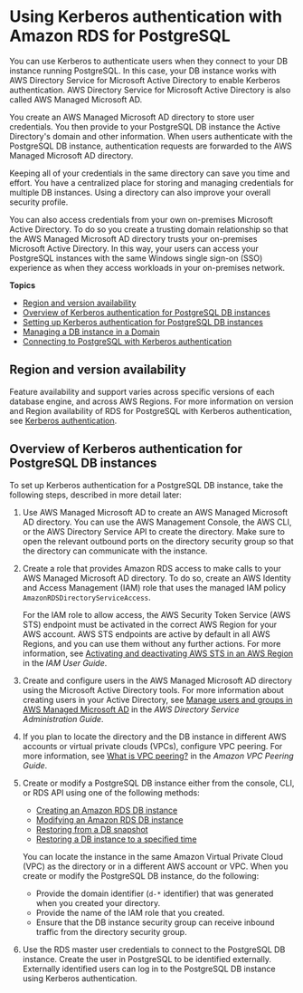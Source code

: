 # Using Kerberos authentication with Amazon RDS for PostgreSQL<a name="postgresql-kerberos"></a>

You can use Kerberos to authenticate users when they connect to your DB instance running PostgreSQL\. In this case, your DB instance works with AWS Directory Service for Microsoft Active Directory to enable Kerberos authentication\. AWS Directory Service for Microsoft Active Directory is also called AWS Managed Microsoft AD\. 

You create an AWS Managed Microsoft AD directory to store user credentials\. You then provide to your PostgreSQL DB instance the Active Directory's domain and other information\. When users authenticate with the PostgreSQL DB instance, authentication requests are forwarded to the AWS Managed Microsoft AD directory\. 

Keeping all of your credentials in the same directory can save you time and effort\. You have a centralized place for storing and managing credentials for multiple DB instances\. Using a directory can also improve your overall security profile\.

You can also access credentials from your own on\-premises Microsoft Active Directory\. To do so you create a trusting domain relationship so that the AWS Managed Microsoft AD directory trusts your on\-premises Microsoft Active Directory\. In this way, your users can access your PostgreSQL instances with the same Windows single sign\-on \(SSO\) experience as when they access workloads in your on\-premises network\.

**Topics**
+ [Region and version availability](#postgresql-kerberos.RegionVersionAvailability)
+ [Overview of Kerberos authentication for PostgreSQL DB instances](#postgresql-kerberos-overview)
+ [Setting up Kerberos authentication for PostgreSQL DB instances](postgresql-kerberos-setting-up.md)
+ [Managing a DB instance in a Domain](postgresql-kerberos-managing.md)
+ [Connecting to PostgreSQL with Kerberos authentication](postgresql-kerberos-connecting.md)

## Region and version availability<a name="postgresql-kerberos.RegionVersionAvailability"></a>

Feature availability and support varies across specific versions of each database engine, and across AWS Regions\. For more information on version and Region availability of RDS for PostgreSQL with Kerberos authentication, see [Kerberos authentication](Concepts.RDSFeaturesRegionsDBEngines.grids.md#Concepts.RDS_Fea_Regions_DB-eng.Feature.KerberosAuthentication)\.

## Overview of Kerberos authentication for PostgreSQL DB instances<a name="postgresql-kerberos-overview"></a>

To set up Kerberos authentication for a PostgreSQL DB instance, take the following steps, described in more detail later:

1. Use AWS Managed Microsoft AD to create an AWS Managed Microsoft AD directory\. You can use the AWS Management Console, the AWS CLI, or the AWS Directory Service API to create the directory\. Make sure to open the relevant outbound ports on the directory security group so that the directory can communicate with the instance\.

1. Create a role that provides Amazon RDS access to make calls to your AWS Managed Microsoft AD directory\. To do so, create an AWS Identity and Access Management \(IAM\) role that uses the managed IAM policy `AmazonRDSDirectoryServiceAccess`\. 

   For the IAM role to allow access, the AWS Security Token Service \(AWS STS\) endpoint must be activated in the correct AWS Region for your AWS account\. AWS STS endpoints are active by default in all AWS Regions, and you can use them without any further actions\. For more information, see [Activating and deactivating AWS STS in an AWS Region](https://docs.aws.amazon.com/IAM/latest/UserGuide/id_credentials_temp_enable-regions.html#sts-regions-activate-deactivate) in the *IAM User Guide*\.

1. Create and configure users in the AWS Managed Microsoft AD directory using the Microsoft Active Directory tools\. For more information about creating users in your Active Directory, see [Manage users and groups in AWS Managed Microsoft AD](https://docs.aws.amazon.com/directoryservice/latest/admin-guide/ms_ad_manage_users_groups.html) in the *AWS Directory Service Administration Guide*\.

1. If you plan to locate the directory and the DB instance in different AWS accounts or virtual private clouds \(VPCs\), configure VPC peering\. For more information, see [What is VPC peering?](https://docs.aws.amazon.com/vpc/latest/peering/Welcome.html) in the *Amazon VPC Peering Guide*\.

1. Create or modify a PostgreSQL DB instance either from the console, CLI, or RDS API using one of the following methods:
   + [Creating an Amazon RDS DB instance](USER_CreateDBInstance.md) 
   + [Modifying an Amazon RDS DB instance](Overview.DBInstance.Modifying.md) 
   + [Restoring from a DB snapshot](USER_RestoreFromSnapshot.md)
   + [Restoring a DB instance to a specified time](USER_PIT.md)

   You can locate the instance in the same Amazon Virtual Private Cloud \(VPC\) as the directory or in a different AWS account or VPC\. When you create or modify the PostgreSQL DB instance, do the following:
   + Provide the domain identifier \(`d-*` identifier\) that was generated when you created your directory\.
   + Provide the name of the IAM role that you created\.
   + Ensure that the DB instance security group can receive inbound traffic from the directory security group\.

1. Use the RDS master user credentials to connect to the PostgreSQL DB instance\. Create the user in PostgreSQL to be identified externally\. Externally identified users can log in to the PostgreSQL DB instance using Kerberos authentication\.